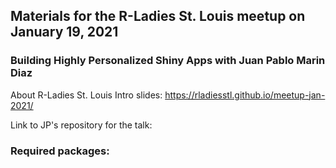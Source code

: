 ## Materials for the R-Ladies St. Louis meetup on January 19, 2021

### Building Highly Personalized Shiny Apps with Juan Pablo Marin Diaz

About R-Ladies St. Louis Intro slides: https://rladiesstl.github.io/meetup-jan-2021/

Link to JP's repository for the talk:

### Required packages:

